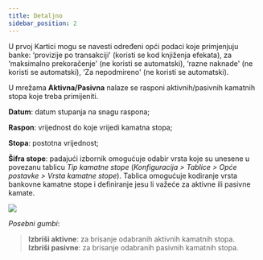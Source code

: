 ```yaml
---
title: Detaljno
sidebar_position: 2
---
```


U prvoj Kartici mogu se navesti određeni opći podaci koje primjenjuju banke: ‘provizije po transakciji' (koristi se kod knjiženja efekata), za ‘maksimalno prekoračenje' (ne koristi se automatski), ‘razne naknade' (ne koristi se automatski), ‘Za nepodmireno' (ne koristi se automatski).

U mrežama **Aktivna/Pasivna** nalaze se rasponi aktivnih/pasivnih kamatnih stopa koje treba primijeniti.

**Datum**: datum stupanja na snagu raspona;

**Raspon**: vrijednost do koje vrijedi kamatna stopa;

**Stopa**: postotna vrijednost;

**Šifra stope**: padajući izbornik omogućuje odabir vrsta koje su unesene u povezanu tablicu *Tip kamatne stope* (*Konfiguracija > Tablice > Opće postavke > Vrsta kamatne stope*). Tablica omogućuje kodiranje vrsta bankovne kamatne stope i definiranje jesu li važeće za aktivne ili pasivne kamate.

![](/img/it-it/erp-home/registers/contacts/create-new-contact/accounting-data/bank-registry/detail/image04.png)

*Posebni gumbi*:
> **Izbriši aktivne**: za brisanje odabranih aktivnih kamatnih stopa.   
> **Izbriši pasivne**: za brisanje odabranih pasivnih kamatnih stopa.